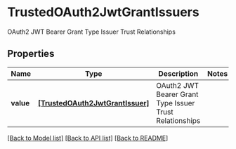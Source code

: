 # TrustedOAuth2JwtGrantIssuers

OAuth2 JWT Bearer Grant Type Issuer Trust Relationships

## Properties
Name | Type | Description | Notes
------------ | ------------- | ------------- | -------------
**value** | [**[TrustedOAuth2JwtGrantIssuer]**](TrustedOAuth2JwtGrantIssuer.md) | OAuth2 JWT Bearer Grant Type Issuer Trust Relationships | 

[[Back to Model list]](../README.md#documentation-for-models) [[Back to API list]](../README.md#documentation-for-api-endpoints) [[Back to README]](../README.md)


